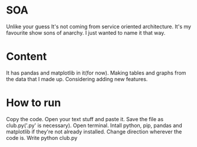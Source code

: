 # SOA

Unlike your guess It's not coming from service oriented architecture.  It's my favourite show sons of anarchy.  I just wanted to name it that way.

# Content

It has pandas and matplotlib in it(for now).  Making tables and graphs from the data that I made up.  Considering adding new features.

# How to run

Copy the code.  Open your text stuff and paste it.  Save the file as club.py('.py' is necessary).  Open terminal.  Intall python, pip, pandas and matplotlib if they're not already installed.  Change direction wherever the code is.  Write python club.py
